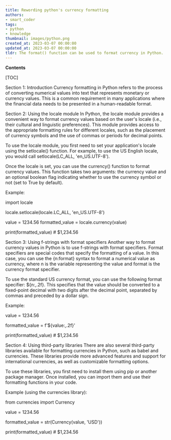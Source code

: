 ```yaml
---
title: Rewording python's currency formatting
authors:
- smart_coder
tags:
- python
- knowledge
thumbnail: images/python.png
created_at: 2023-03-07 00:00:00
updated_at: 2023-03-07 00:00:00
tldr: The format() function can be used to format currency in Python.
---
```


**Contents**

[TOC]

Section 1: Introduction
Currency formatting in Python refers to the process of converting numerical values into text that represents monetary or currency values. This is a common requirement in many applications where the financial data needs to be presented in a human-readable format.

Section 2: Using the locale module
In Python, the locale module provides a convenient way to format currency values based on the user's locale (i.e., their cultural and linguistic preferences). This module provides access to the appropriate formatting rules for different locales, such as the placement of currency symbols and the use of commas or periods for decimal points.

To use the locale module, you first need to set your application's locale using the setlocale() function. For example, to use the US English locale, you would call setlocale(LC_ALL, 'en_US.UTF-8').

Once the locale is set, you can use the currency() function to format currency values. This function takes two arguments: the currency value and an optional boolean flag indicating whether to use the currency symbol or not (set to True by default).

Example:

import locale

locale.setlocale(locale.LC_ALL, 'en_US.UTF-8')

value = 1234.56
formatted_value = locale.currency(value)

print(formatted_value) # $1,234.56

Section 3: Using f-strings with format specifiers
Another way to format currency values in Python is to use f-strings with format specifiers. Format specifiers are special codes that specify the formatting of a value. In this case, you can use the {n:format} syntax to format a numerical value as currency, where n is the variable representing the value and format is the currency format specifier.

To use the standard US currency format, you can use the following format specifier: ${n:,.2f}. This specifies that the value should be converted to a fixed-point decimal with two digits after the decimal point, separated by commas and preceded by a dollar sign.

Example:

value = 1234.56

formatted_value = f'${value:,.2f}'

print(formatted_value) # $1,234.56

Section 4: Using third-party libraries
There are also several third-party libraries available for formatting currencies in Python, such as babel and currencies. These libraries provide more advanced features and support for international currencies, as well as customizable formatting options.

To use these libraries, you first need to install them using pip or another package manager. Once installed, you can import them and use their formatting functions in your code.

Example (using the currencies library):

from currencies import Currency

value = 1234.56

formatted_value = str(Currency(value, 'USD'))

print(formatted_value) # $1,234.56
